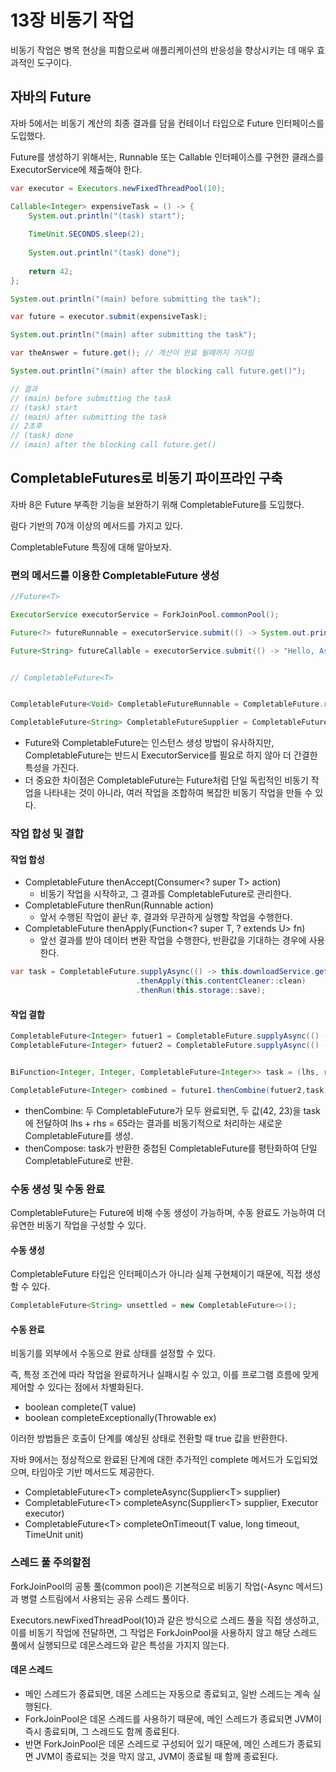 # 13장 비동기 작업

비동기 작업은 병목 현상을 피함으로써 애플리케이션의 반응성을 향상시키는 데 매우 효과적인 도구이다.

## 자바의 Future

자바 5에서는 비동기 계산의 최종 결과를 담을 컨테이너 타입으로 Future 인터페이스를 도입했다.

Future를 생성하기 위해서는, Runnable 또는 Callable 인터페이스를 구현한 클래스를 ExecutorService에 제출해야 한다.

```java
var executor = Executors.newFixedThreadPool(10);

Callable<Integer> expensiveTask = () -> {
    System.out.println("(task) start");
	
    TimeUnit.SECONDS.sleep(2);
	
    System.out.println("(task) done");
	
    return 42;
};

System.out.println("(main) before submitting the task");

var future = executor.submit(expensiveTask); 

System.out.println("(main) after submitting the task");

var theAnswer = future.get(); // 계산이 완료 될때까지 기다림

System.out.println("(main) after the blocking call future.get()");

// 결과
// (main) before submitting the task
// (task) start
// (main) after submitting the task
// 2초후
// (task) done
// (main) after the blocking call future.get()
```

## CompletableFutures로 비동기 파이프라인 구축

자바 8은 Future 부족한 기능을 보완하기 위해 CompletableFuture를 도입했다.

람다 기반의 70개 이상의 메서드를 가지고 있다.

CompletableFuture 특징에 대해 알아보자.

### 편의 메서드를 이용한 CompletableFuture 생성

```java
//Future<T>

ExecutorService executorService = ForkJoinPool.commonPool();

Future<?> futureRunnable = executorService.submit(() -> System.out.println("not returning a value"));

Future<String> futureCallable = executorService.submit(() -> "Hello, Async World !");


// CompletableFuture<T>


CompletableFuture<Void> CompletableFutureRunnable = CompletableFuture.runAsync(() -> System.out.println("not returning a value"));

CompletableFuture<String> CompletableFutureSupplier = CompletableFuture.supplyAsync(() -> "Hello, Async World !");
```

* Future와 CompletableFuture는 인스턴스 생성 방법이 유사하지만, CompletableFuture는 반드시 ExecutorService를 필요로 하지 않아 더 간결한 특성을 가진다.
* 더 중요한 차이점은 CompletableFuture는 Future처럼 단일 독립적인 비동기 작업을 나타내는 것이 아니라, 여러 작업을 조합하여 복잡한 비동기 작업을 만들 수 있다.

### 작업 합성 및 결합

#### 작업 합성

* CompletableFuture thenAccept(Consumer\<? super T> action)
  * 비동기 작업을 시작하고, 그 결과를 CompletableFuture로 관리한다.
* CompletableFuture thenRun(Runnable action)
  * 앞서 수행된 작업이 끝난 후, 결과와 무관하게 실행할 작업을 수행한다.
* CompletableFuture thenApply(Function\<? super T, ? extends U> fn)
  * 앞선 결과를 받아 데이터 변환 작업을 수행한다, 반환값을 기대하는 경우에 사용한다.

```java
var task = CompletableFuture.supplyAsync(() -> this.downloadService.get(url))
                            .thenApply(this.contentCleaner::clean)
                            .thenRun(this.storage::save); 
```

#### 작업 결합

```java
CompletableFuture<Integer> futuer1 = CompletableFuture.supplyAsync(() -> 42);
CompletableFuture<Integer> futuer2 = CompletableFuture.supplyAsync(() -> 23);


BiFunction<Integer, Integer, CompletableFuture<Integer>> task = (lhs, rhs) -> CompletableFuture.supplyAsync(lhs + rhs);

CompletableFuture<Integer> combined = future1.thenCombine(futuer2,task).thenCompose(Function.identity());
```

* thenCombine: 두 CompletableFuture가 모두 완료되면, 두 값(42, 23)을 task에 전달하여 lhs + rhs = 65라는 결과를 비동기적으로 처리하는 새로운 CompletableFuture를 생성.
* thenCompose: task가 반환한 중첩된 CompletableFuture를 평탄화하여 단일 CompletableFuture로 반환.

### 수동 생성 및 수동 완료

CompletableFuture는 Future에 비해 수동 생성이 가능하며, 수동 완료도 가능하여 더 유연한 비동기 작업을 구성할 수 있다.

#### 수동 생성

CompletableFuture 타입은 인터페이스가 아니라 실제 구현체이기 때문에, 직접 생성할 수 있다.

```java
CompletableFuture<String> unsettled = new CompletableFuture<>();
```

#### 수동 완료

비동기를 외부에서 수동으로 완료 상태를 설정할 수 있다.

즉, 특정 조건에 따라 작업을 완료하거나 실패시킬 수 있고, 이를 프로그램 흐름에 맞게 제어할 수 있다는 점에서 차별화된다.

* boolean complete(T value)
* boolean completeExceptionally(Throwable ex)

이러한 방법들은 호출이 단계를 예상된 상태로 전환할 때 true 값을 반환한다.

자바 9에서는 정상적으로 완료된 단계에 대한 추가적인 complete 메서드가 도입되었으며, 타임아웃 기반 메서드도 제공한다.

* CompletableFuture\<T> completeAsync(Supplier\<T> supplier)
* CompletableFuture\<T> completeAsync(Supplier\<T> supplier, Executor executor)
* CompletableFuture\<T> completeOnTimeout(T value, long timeout, TimeUnit unit)

### 스레드 풀 주의할점

ForkJoinPool의 공통 풀(common pool)은 기본적으로 비동기 작업(-Async 메서드)과 병렬 스트림에서 사용되는 공유 스레드 풀이다.

Executors.newFixedThreadPool(10)과 같은 방식으로 스레드 풀을 직접 생성하고, 이를 비동기 작업에 전달하면, 그 작업은 ForkJoinPool을 사용하지 않고 해당 스레드 풀에서 실행되므로 데몬스레드와 같은 특성을 가지지 않는다.

#### 데몬 스레드

* 메인 스레드가 종료되면, 데몬 스레드는 자동으로 종료되고, 일반 스레드는 계속 실행된다.
* ForkJoinPool은 데몬 스레드를 사용하기 때문에, 메인 스레드가 종료되면 JVM이 즉시 종료되며, 그 스레드도 함께 종료된다.
* 반면 ForkJoinPool은 데몬 스레드로 구성되어 있기 때문에, 메인 스레드가 종료되면 JVM이 종료되는 것을 막지 않고, JVM이 종료될 때 함께 종료된다.
